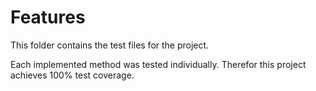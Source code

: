 # Features
This folder contains the test files for the project.

Each implemented method was tested individually. 
Therefor this project achieves 100% test coverage.
